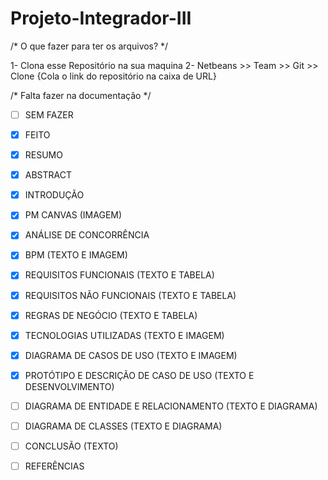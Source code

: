 # Projeto-Integrador-III

/* O que fazer para ter os arquivos? */

1- Clona esse Repositório na sua maquina 
2- Netbeans >> Team >> Git >> Clone {Cola o link do repositório na caixa de URL}

/* Falta fazer na documentação */

* [ ] SEM FAZER
* [X] FEITO

* [X] RESUMO
* [X] ABSTRACT
* [X] INTRODUÇÃO
* [X] PM CANVAS (IMAGEM)
* [X] ANÁLISE DE CONCORRÊNCIA 
* [X] BPM (TEXTO E IMAGEM)
* [X] REQUISITOS FUNCIONAIS (TEXTO E TABELA)
* [X] REQUISITOS NÃO FUNCIONAIS (TEXTO E TABELA)
* [X] REGRAS DE NEGÓCIO (TEXTO E TABELA)
* [X] TECNOLOGIAS UTILIZADAS (TEXTO E IMAGEM)
* [X] DIAGRAMA DE CASOS DE USO (TEXTO E IMAGEM)
* [X] PROTÓTIPO E DESCRIÇÃO DE CASO DE USO (TEXTO E DESENVOLVIMENTO)
* [ ] DIAGRAMA DE ENTIDADE E RELACIONAMENTO (TEXTO E DIAGRAMA)
* [ ] DIAGRAMA DE CLASSES (TEXTO E DIAGRAMA)
* [ ] CONCLUSÃO (TEXTO)
* [ ] REFERÊNCIAS
